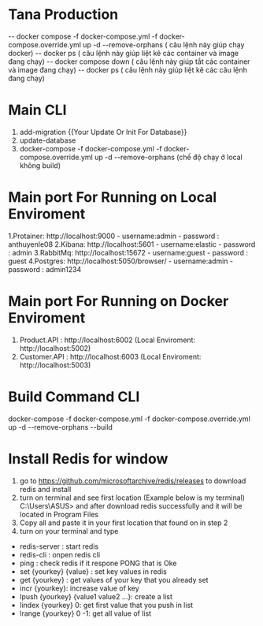 ﻿# Tana Production
-- docker compose -f docker-compose.yml -f docker-compose.override.yml up -d --remove-orphans
( câu lệnh này giúp chạy docker)
-- docker ps
( câu lệnh này giúp liệt kê các container và image đang chạy)
-- docker compose down
( câu lệnh này giúp tắt  các container và image đang chạy)
-- docker ps ( câu lệnh này giúp liệt kê các câu lệnh đang chạy)

# Main CLI
1. add-migration {{Your Update Or Init For Database}}
2. update-database 
3. docker-compose -f docker-compose.yml -f docker-compose.override.yml up -d --remove-orphans (chế độ chạy ở local không build)

# Main port For Running on Local Enviroment
1.Protainer: http://localhost:9000 - username:admin - password : anthuyenle08
2.Kibana: http://localhost:5601 - username:elastic - password : admin
3.RabbitMq: http://localhost:15672 - username:guest - password : guest
4.Postgres: http://localhost:5050/browser/ - username:admin - password : admin1234

# Main port For Running on Docker Enviroment
1. Product.API : http://localhost:6002 (Local Enviroment: http://localhost:5002)
1. Customer.API : http://localhost:6003 (Local Enviroment: http://localhost:5003)

# Build Command CLI
docker-compose -f docker-compose.yml -f docker-compose.override.yml up -d --remove-orphans --build

# Install Redis for window
1. go to https://github.com/microsoftarchive/redis/releases to download redis and install
2. turn on terminal and see first location (Example below is my terminal)
C:\Users\ASUS>
and after download redis successfully and it will be located in Program Files
3. Copy all and paste it in your first location that found on in step 2
4. turn on your terminal and type
+ redis-server : start redis
+ redis-cli : onpen redis cli
+ ping : check redis if it respone PONG that is Oke
+ set {yourkey} {value} : set key values in redis
+ get {yourkey} : get values of your key that you already set
+ incr {yourkey}: increase value of key
+ lpush {yourkey} {value1 value2 ...}: create a list 
+ lindex {yourkey} 0: get first value that you push in list
+ lrange {yourkey} 0 -1: get all value of list


